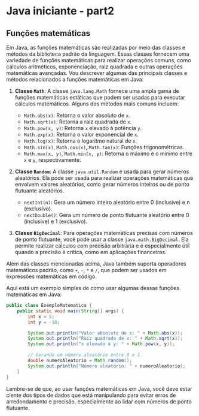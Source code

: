 # Java iniciante - part2

## Funções matemáticas

Em Java, as funções matemáticas são realizadas por meio das classes e métodos da biblioteca padrão da linguagem. Essas classes fornecem uma variedade de funções matemáticas para realizar operações comuns, como cálculos aritméticos, exponenciação, raiz quadrada e outras operações matemáticas avançadas. Vou descrever algumas das principais classes e métodos relacionados a funções matemáticas em Java:

1. **Classe `Math`**: A classe `java.lang.Math` fornece uma ampla gama de funções matemáticas estáticas que podem ser usadas para executar cálculos matemáticos. Alguns dos métodos mais comuns incluem:

   - `Math.abs(x)`: Retorna o valor absoluto de `x`.
   - `Math.sqrt(x)`: Retorna a raiz quadrada de `x`.
   - `Math.pow(x, y)`: Retorna `x` elevado à potência `y`.
   - `Math.exp(x)`: Retorna o valor exponencial de `x`.
   - `Math.log(x)`: Retorna o logaritmo natural de `x`.
   - `Math.sin(x)`, `Math.cos(x)`, `Math.tan(x)`: Funções trigonométricas.
   - `Math.max(x, y)`, `Math.min(x, y)`: Retorna o máximo e o mínimo entre `x` e `y`, respectivamente.

2. **Classe `Random`**: A classe `java.util.Random` é usada para gerar números aleatórios. Ela pode ser usada para realizar operações matemáticas que envolvem valores aleatórios, como gerar números inteiros ou de ponto flutuante aleatórios.

   - `nextInt(n)`: Gera um número inteiro aleatório entre 0 (inclusive) e n (exclusivo).
   - `nextDouble()`: Gera um número de ponto flutuante aleatório entre 0 (inclusive) e 1 (exclusivo).

3. **Classe `BigDecimal`**: Para operações matemáticas precisas com números de ponto flutuante, você pode usar a classe `java.math.BigDecimal`. Ela permite realizar cálculos com precisão arbitrária e é especialmente útil quando a precisão é crítica, como em aplicações financeiras.

Além das classes mencionadas acima, Java também suporta operadores matemáticos padrão, como `+`, `-`, `*` e `/`, que podem ser usados em expressões matemáticas em código.

Aqui está um exemplo simples de como usar algumas dessas funções matemáticas em Java:

```java
public class ExemploMatematica {
    public static void main(String[] args) {
        int x = 5;
        int y = -10;

        System.out.println("Valor absoluto de x: " + Math.abs(x));
        System.out.println("Raiz quadrada de x: " + Math.sqrt(x));
        System.out.println("x elevado a y: " + Math.pow(x, y));

        // Gerando um número aleatório entre 0 e 1
        double numeroAleatorio = Math.random();
        System.out.println("Número aleatório: " + numeroAleatorio);
    }
}
```

Lembre-se de que, ao usar funções matemáticas em Java, você deve estar ciente dos tipos de dados que está manipulando para evitar erros de arredondamento e precisão, especialmente ao lidar com números de ponto flutuante.
